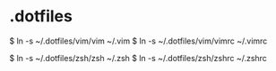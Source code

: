 # .dotfiles

$ ln -s ~/.dotfiles/vim/vim ~/.vim
$ ln -s ~/.dotfiles/vim/vimrc ~/.vimrc

$ ln -s ~/.dotfiles/zsh/zsh ~/.zsh
$ ln -s ~/.dotfiles/zsh/zshrc ~/.zshrc

